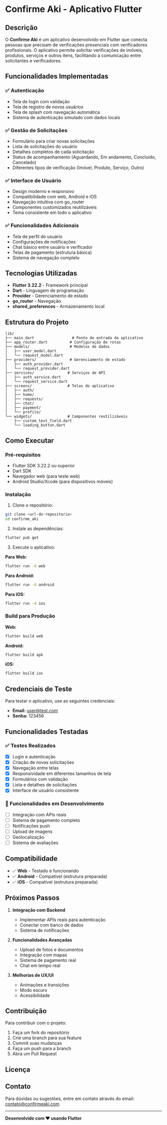 # Confirme Aki - Aplicativo Flutter

## Descrição

O **Confirme Aki** é um aplicativo desenvolvido em Flutter que conecta pessoas que precisam de verificações presenciais com verificadores profissionais. O aplicativo permite solicitar verificações de imóveis, produtos, serviços e outros itens, facilitando a comunicação entre solicitantes e verificadores.

## Funcionalidades Implementadas

### ✅ Autenticação

- Tela de login com validação
- Tela de registro de novos usuários
- Tela de splash com navegação automática
- Sistema de autenticação simulado com dados locais

### ✅ Gestão de Solicitações

- Formulário para criar novas solicitações
- Lista de solicitações do usuário
- Detalhes completos de cada solicitação
- Status de acompanhamento (Aguardando, Em andamento, Concluído, Cancelado)
- Diferentes tipos de verificação (Imóvel, Produto, Serviço, Outro)

### ✅ Interface de Usuário

- Design moderno e responsivo
- Compatibilidade com web, Android e iOS
- Navegação intuitiva com go_router
- Componentes customizados reutilizáveis
- Tema consistente em todo o aplicativo

### ✅ Funcionalidades Adicionais

- Tela de perfil do usuário
- Configurações de notificações
- Chat básico entre usuário e verificador
- Telas de pagamento (estrutura básica)
- Sistema de navegação completo

## Tecnologias Utilizadas

- **Flutter 3.22.2** - Framework principal
- **Dart** - Linguagem de programação
- **Provider** - Gerenciamento de estado
- **go_router** - Navegação
- **shared_preferences** - Armazenamento local

## Estrutura do Projeto

```
lib/
├── main.dart                 # Ponto de entrada do aplicativo
├── app_router.dart          # Configuração de rotas
├── models/                  # Modelos de dados
│   ├── user_model.dart
│   └── request_model.dart
├── providers/               # Gerenciamento de estado
│   ├── auth_provider.dart
│   └── request_provider.dart
├── services/               # Serviços de API
│   ├── auth_service.dart
│   └── request_service.dart
├── screens/                # Telas do aplicativo
│   ├── auth/
│   ├── home/
│   ├── requests/
│   ├── chat/
│   ├── payment/
│   └── profile/
└── widgets/                # Componentes reutilizáveis
    ├── custom_text_field.dart
    └── loading_button.dart
```

## Como Executar

### Pré-requisitos

- Flutter SDK 3.22.2 ou superior
- Dart SDK
- Navegador web (para teste web)
- Android Studio/Xcode (para dispositivos móveis)

### Instalação

1. Clone o repositório:

```bash
git clone <url-do-repositorio>
cd confirme_aki
```

2. Instale as dependências:

```bash
flutter pub get
```

3. Execute o aplicativo:

**Para Web:**

```bash
flutter run -d web
```

**Para Android:**

```bash
flutter run -d android
```

**Para iOS:**

```bash
flutter run -d ios
```

### Build para Produção

**Web:**

```bash
flutter build web
```

**Android:**

```bash
flutter build apk
```

**iOS:**

```bash
flutter build ios
```

## Credenciais de Teste

Para testar o aplicativo, use as seguintes credenciais:

- **Email:** user@test.com
- **Senha:** 123456

## Funcionalidades Testadas

### ✅ Testes Realizados

- [x] Login e autenticação
- [x] Criação de novas solicitações
- [x] Navegação entre telas
- [x] Responsividade em diferentes tamanhos de tela
- [x] Formulários com validação
- [x] Lista e detalhes de solicitações
- [x] Interface de usuário consistente

### 🔄 Funcionalidades em Desenvolvimento

- [ ] Integração com APIs reais
- [ ] Sistema de pagamento completo
- [ ] Notificações push
- [ ] Upload de imagens
- [ ] Geolocalização
- [ ] Sistema de avaliações

## Compatibilidade

- ✅ **Web** - Testado e funcionando
- ✅ **Android** - Compatível (estrutura preparada)
- ✅ **iOS** - Compatível (estrutura preparada)

## Próximos Passos

1. **Integração com Backend**

   - Implementar APIs reais para autenticação
   - Conectar com banco de dados
   - Sistema de notificações

2. **Funcionalidades Avançadas**

   - Upload de fotos e documentos
   - Integração com mapas
   - Sistema de pagamento real
   - Chat em tempo real

3. **Melhorias de UX/UI**
   - Animações e transições
   - Modo escuro
   - Acessibilidade

## Contribuição

Para contribuir com o projeto:

1. Faça um fork do repositório
2. Crie uma branch para sua feature
3. Commit suas mudanças
4. Faça um push para a branch
5. Abra um Pull Request

## Licença

## Contato

Para dúvidas ou sugestões, entre em contato através do email: contato@confirmeaki.com

---

**Desenvolvido com ❤️ usando Flutter**
